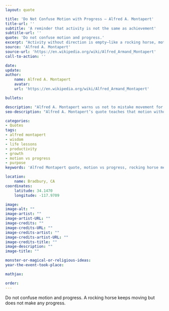 ```yaml
---
layout: quote

title: 'Do Not Confuse Motion with Progress – Alfred A. Montapert'
title-url: ''
subtitle: 'A reminder that activity is not the same as achievement'
subtitle-url: ''
quote: 'Do not confuse motion and progress.'
excerpt: "Activity without direction is empty—like a rocking horse, motion alone does not equal progress."
source: 'Alfred A. Montapert'
source-url: 'https://en.wikipedia.org/wiki/Alfred_Armand_Montapert'
call-to-action: ''

date: 
update:
author:
    name: Alfred A. Montapert
    avatar: 
    url: 'https://en.wikipedia.org/wiki/Alfred_Armand_Montapert'

bullets:

description: "Alfred A. Montapert warns us not to mistake movement for growth, reminding that progress requires purposeful direction."
seo-description: "Alfred A. Montapert’s quote teaches that motion without purpose is meaningless—true progress needs direction and intent."

categories:
- Quotes
tags:
- alfred montapert
- wisdom
- life lessons
- productivity
- growth
- motion vs progress
- purpose
keywords: 'Alfred Montapert quote, motion vs progress, rocking horse metaphor, productivity wisdom, life lessons, purposeful progress, growth vs activity'

location:
    name: Bradbury, CA
coordinates:
    latitude: 34.1470
    longitude: -117.9709

image:
image-alt: ""
image-artist: ""
image-artist-URL: ""
image-credits: ""
image-credits-URL: ""
image-credits-artist: ""
image-credits-artist-URL: ""
image-credits-title: ""
image-description: ""
image-title: ""

monster-or-magical-or-religious-ideas: 
year-the-event-took-place: 

mathjax: 

order: 
---
```

Do not confuse motion and progress. A rocking horse keeps moving but does not make any progress.